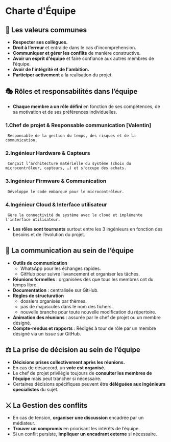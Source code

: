 # Charte d'Équipe

## 🌟 Les valeurs communes

- **Respecter ses collègues.**
- **Droit à l’erreur** et entraide dans le cas d'incomprehension.
- **Communiquer et gérer les conflits** de manière constructive.
- **Avoir un esprit d'équipe** et faire confiance aux autres membres de l’équipe.
- **Avoir de l'intégrité et de l'ambition.**
- **Participer activement** a la realisation du projet.

## 🎭 Rôles et responsabilités dans l’équipe

- **Chaque membre a un rôle défini** en fonction de ses compétences, de sa motivation et de ses préférences individuelles.

### **1.Chef de projet & Responsable communication [Valentin]**

     Responsable de la gestion du temps, des risques et de la communication.

### **2.Ingénieur Hardware & Capteurs**

     Conçoit l’architecture matérielle du système (choix du microcontrôleur, capteurs, …) et s'occupe des achats.

### **3.Ingénieur Firmware & Communication**

     Développe le code embarqué pour le microcontrôleur.

### **4.Ingénieur Cloud & Interface utilisateur**

     Gère la connectivité du système avec le cloud et implémente l’interface utilisateur.

- **Les rôles sont tournants** surtout entre les 3 ingénieurs en fonction des besoins et de l’évolution du projet.

## 📡 La communication au sein de l’équipe

- **Outils de communication**
  - WhatsApp pour les échanges rapides.
  - GitHub pour suivre l’avancement et organiser les tâches.  
- **Réunions formelles** : organisées dès que tous les membres ont du temps libre.  
- **Documentation** : centralisée sur GitHub.  
- **Règles de structuration**
  - dossiers organisés par thèmes.
  - pas de majuscules dans le nom des fichers.
  - nouvelle branche pour toute nouvelle modification du répertoire.  
- **Animation des réunions** : assurée par le chef de projet ou un membre désigné.  
- **Compte-rendus et rapports** : Rédigés à tour de rôle par un membre désigné via un *issue* sur GitHub.

## ⚖️ La prise de décision au sein de l’équipe

- **Décisions prises collectivement après les réunions.**  
- En cas de désaccord, un **vote est organisé.**  
- Le chef de projet privilégie toujours de **consulter les membres de l’équipe** mais peut trancher si nécessaire.  
- Certaines décisions spécifiques peuvent être **déléguées aux ingénieurs specialistes** du sujet.  

## ⚔️ La Gestion des conflits

- En cas de tension, **organiser une discussion** encadrée par un médiateur.  
- **Trouver un compromis** en priorisant les intérêts de l’équipe.  
- Si un conflit persiste, **impliquer un encadrant externe** si nécessaire.
